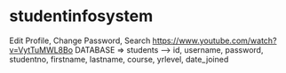 # studentinfosystem
Edit Profile, Change Password, Search
https://www.youtube.com/watch?v=VytTuMWL8Bo
DATABASE => students --> id, username, password, studentno, firstname, lastname, course, yrlevel, date_joined
